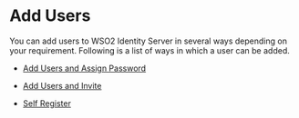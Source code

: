 # Add Users

You can add users to WSO2 Identity Server in several ways depending on your requirement. Following is a list of ways in which a user can be added. 

- [Add Users and Assign Password](../../user-mgt/add-user)

- [Add Users and Invite](../../user-mgt/ask-password)

- [Self Register](../../user-mgt/self-register)


